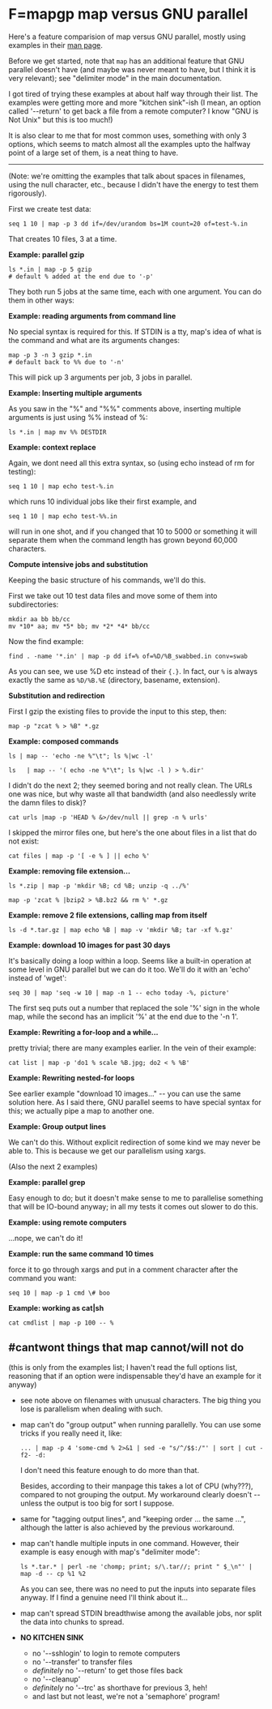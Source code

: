 # F=mapgp map versus GNU parallel

Here's a feature comparision of map versus GNU parallel, mostly using examples
in their [man page](http://www.gnu.org/software/parallel/man.html).

Before we get started, note that `map` has an additional feature that GNU
parallel doesn't have (and maybe was never meant to have, but I think it is
very relevant); see "delimiter mode" in the main documentation.

I got tired of trying these examples at about half way through their list.
The examples were getting more and more "kitchen sink"-ish (I mean, an option
called '--return' to get back a file from a remote computer?  I know "GNU is
Not Unix" but this is too much!)

It is also clear to me that for most common uses, something with only 3
options, which seems to match almost all the examples upto the halfway point
of a large set of them, is a neat thing to have.

----

(Note: we're omitting the examples that talk about spaces in filenames, using
the null character, etc., because I didn't have the energy to test them
rigorously).

First we create test data:

    seq 1 10 | map -p 3 dd if=/dev/urandom bs=1M count=20 of=test-%.in

That creates 10 files, 3 at a time.

**Example: parallel gzip**

    ls *.in | map -p 5 gzip
    # default % added at the end due to '-p'

They both run 5 jobs at the same time, each with one argument.  You can do
them in other ways:

**Example: reading arguments from command line**

No special syntax is required for this.  If STDIN is a tty, map's idea of what
is the command and what are its arguments changes:

    map -p 3 -n 3 gzip *.in
    # default back to %% due to '-n'

This will pick up 3 arguments per job, 3 jobs in parallel.

**Example: Inserting multiple arguments**

As you saw in the "%" and "%%" comments above, inserting multiple arguments is
just using %% instead of %:

    ls *.in | map mv %% DESTDIR

**Example: context replace**

Again, we dont need all this extra syntax, so (using echo instead of rm for
testing):

    seq 1 10 | map echo test-%.in

which runs 10 individual jobs like their first example, and

    seq 1 10 | map echo test-%%.in

will run in one shot, and if you changed that 10 to 5000 or something it will
separate them when the command length has grown beyond 60,000 characters.

**Compute intensive jobs and substitution**

Keeping the basic structure of his commands, we'll do this.

First we take out 10 test data files and move some of them into
subdirectories:

    mkdir aa bb bb/cc
    mv *10* aa; mv *5* bb; mv *2* *4* bb/cc

Now the find example:

    find . -name '*.in' | map -p dd if=% of=%D/%B_swabbed.in conv=swab

As you can see, we use %D etc instead of their `{.}`.  In fact, our `%` is
always exactly the same as `%D/%B.%E` (directory, basename, extension).

**Substitution and redirection**

First I gzip the existing files to provide the input to this step, then:

    map -p "zcat % > %B" *.gz

**Example: composed commands**

    ls | map -- 'echo -ne %"\t"; ls %|wc -l'

    ls   | map -- '( echo -ne %"\t"; ls %|wc -l ) > %.dir'

I didn't do the next 2; they seemed boring and not really clean.  The URLs one
was nice, but why waste all that bandwidth (and also needlessly write the damn
files to disk)?

    cat urls |map -p 'HEAD % &>/dev/null || grep -n % urls'

I skipped the mirror files one, but here's the one about files in a list that
do not exist:

    cat files | map -p '[ -e % ] || echo %'

**Example: removing file extension...**

    ls *.zip | map -p 'mkdir %B; cd %B; unzip -q ../%'

    map -p 'zcat % |bzip2 > %B.bz2 && rm %' *.gz

**Example: remove 2 file extensions, calling map from itself**

    ls -d *.tar.gz | map echo %B | map -v 'mkdir %B; tar -xf %.gz'

**Example: download 10 images for past 30 days**

It's basically doing a loop within a loop.  Seems like a built-in operation at
some level in GNU parallel but we can do it too.  We'll do it with an 'echo'
instead of 'wget':

    seq 30 | map 'seq -w 10 | map -n 1 -- echo today -%, picture'

The first seq puts out a number that replaced the sole '%' sign in the whole
map, while the second has an implicit '%' at the end due to the '-n 1'.

**Example: Rewriting a for-loop and a while...**

pretty trivial; there are many examples earlier.  In the vein of their
example:

    cat list | map -p 'do1 % scale %B.jpg; do2 < % %B'

**Example: Rewriting nested-for loops**

See earlier example "download 10 images..." -- you can use the same solution
here.  As I said there, GNU parallel seems to have special syntax for this; we
actually pipe a map to another one.

**Example: Group output lines**

We can't do this.  Without explicit redirection of some kind we may never be
able to.  This is because we get our parallelism using xargs.

(Also the next 2 examples)

**Example: parallel grep**

Easy enough to do; but it doesn't make sense to me to parallelise something
that will be IO-bound anyway; in all my tests it comes out slower to do this.

**Example: using remote computers**

...nope, we can't do it!

**Example: run the same command 10 times**

force it to go through xargs and put in a comment character after the command
you want:

    seq 10 | map -p 1 cmd \# boo

**Example: working as cat|sh**

    cat cmdlist | map -p 100 -- %

## #cantwont things that map cannot/will not do

(this is only from the examples list; I haven't read the full options list,
reasoning that if an option were indispensable they'd have an example for it
anyway)

  * see note above on filenames with unusual characters.  The big thing you
    lose is parallelism when dealing with such.

  * map can't do "group output" when running parallelly.  You can use some
    tricks if you really need it, like:

        ... | map -p 4 'some-cmd % 2>&1 | sed -e "s/^/$$:/"' | sort | cut -f2- -d:

    I don't need this feature enough to do more than that.

    Besides, according to their manpage this takes a lot of CPU (why???),
    compared to not grouping the output.  My workaround clearly doesn't --
    unless the output is too big for sort I suppose.

  * same for "tagging output lines", and "keeping order ... the same ...",
    although the latter is also achieved by the previous workaround.

  * map can't handle multiple inputs in one command.  However, their example
    is easy enough with map's "delimiter mode":

        ls *.tar.* | perl -ne 'chomp; print; s/\.tar//; print " $_\n"' | map -d -- cp %1 %2

    As you can see, there was no need to put the inputs into separate files
    anyway.  If I find a genuine need I'll think about it...

  * map can't spread STDIN breadthwise among the available jobs, nor split the
    data into chunks to spread.

  * **NO KITCHEN SINK**

      * no '--sshlogin' to login to remote computers
      * no '--transfer' to transfer files
      * *definitely* no '--return' to get those files back
      * no '--cleanup'
      * *definitely* no '--trc' as shorthave for previous 3, heh!
      * and last but not least, we're not a 'semaphore' program!
